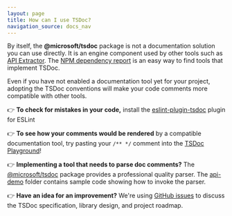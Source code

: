 ```yaml
---
layout: page
title: How can I use TSDoc?
navigation_source: docs_nav
---
```


By itself, the **@microsoft/tsdoc** package is not a documentation solution you can use directly.  It is an engine component used by other tools such as [API Extractor](https://api-extractor.com/pages/tsdoc/doc_comment_syntax/).  The [NPM dependency report](https://www.npmjs.com/browse/depended/@microsoft/tsdoc) is an easy way to find tools that implement TSDoc.

Even if you have not enabled a documentation tool yet for your project, adopting the TSDoc conventions will make your code comments more compatible with other tools.

👉 **To check for mistakes in your code,** install the [eslint-plugin-tsdoc](https://www.npmjs.com/package/eslint-plugin-tsdoc) plugin for ESLint

👉 **To see how your comments would be rendered** by a compatible documentation tool, try pasting your `/** */` comment into the [TSDoc Playground](https://microsoft.github.io/tsdoc/)!

👉 **Implementing a tool that needs to parse doc comments?** The [@microsoft/tsdoc](https://www.npmjs.com/package/@microsoft/tsdoc) package provides a professional quality parser.  The [api-demo](https://github.com/microsoft/tsdoc/tree/master/api-demo) folder contains sample code showing how to invoke the parser.

👉 **Have an idea for an improvement?** We're using [GitHub issues](https://github.com/Microsoft/tsdoc/issues?q=is%3Aissue+is%3Aopen+sort%3Aupdated-desc) to discuss the TSDoc specification, library design, and project roadmap.
